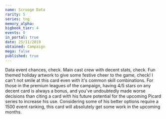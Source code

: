 ```yaml
---
name: Scrooge Data
rarity: 5
series: tng
memory_alpha:
bigbook_tier: 4
events: 0
in_portal: true
date: 25/11/2019
obtained: Campaign
mega: false
published: true
---
```


Data event chances, check. Main cast crew with decent stats, check. Fun themed holiday artwork to give some festive cheer to the game, check! I can't not smile at this card even with it's common skill combinations. For those in the premium leagues of the campaign, having 4/5 stars on any decent card is always a bonus, and you've undoubtedly made worse decisions than citing a card with his future potential for the upcoming Picard series to increase his use. Considering some of his better options require a 1500 event ranking, this card will absolutely get some work in the upcoming months.
